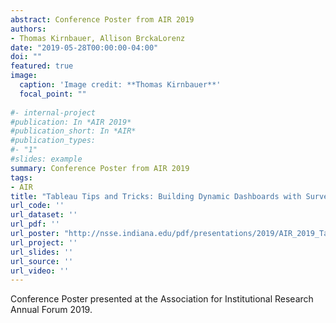 ```yaml
---
abstract: Conference Poster from AIR 2019
authors:
- Thomas Kirnbauer, Allison BrckaLorenz
date: "2019-05-28T00:00:00-04:00"
doi: ""
featured: true
image:
  caption: 'Image credit: **Thomas Kirnbauer**'
  focal_point: ""
  
#- internal-project
#publication: In *AIR 2019*
#publication_short: In *AIR*
#publication_types:
#- "1"
#slides: example
summary: Conference Poster from AIR 2019
tags:
- AIR
title: "Tableau Tips and Tricks: Building Dynamic Dashboards with Survey Data "
url_code: ''
url_dataset: ''
url_pdf: ''
url_poster: "http://nsse.indiana.edu/pdf/presentations/2019/AIR_2019_Tableau_Poster.pdf"
url_project: ''
url_slides: ''
url_source: ''
url_video: ''
---
```


Conference Poster presented at the Association for Institutional Research Annual Forum 2019. 